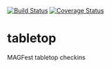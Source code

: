 [![Build Status](https://travis-ci.org/magfest/tabletop.svg)](https://travis-ci.org/magfest/tabletop) [![Coverage Status](https://coveralls.io/repos/github/magfest/tabletop/badge.svg?branch=master)](https://coveralls.io/github/magfest/tabletop?branch=master)

# tabletop
MAGFest tabletop checkins
